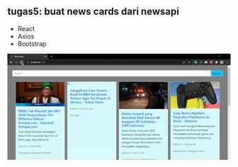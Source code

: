 ## tugas5: buat news cards dari newsapi
- React
- Axios
- Bootstrap

<img src="./ezgif-reactnewsapi.gif" />
